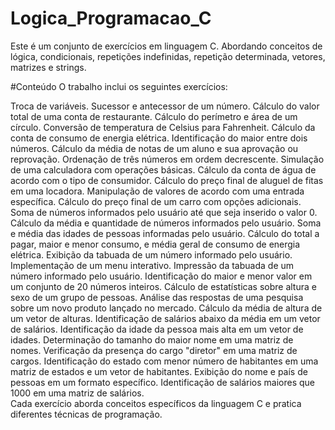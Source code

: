 # Logica_Programacao_C
Este é um conjunto de exercícios em linguagem C. Abordando conceitos de lógica, condicionais, repetições indefinidas, repetição determinada, vetores, matrizes e strings.

#Conteúdo
O trabalho inclui os seguintes exercícios:

Troca de variáveis.
Sucessor e antecessor de um número.
Cálculo do valor total de uma conta de restaurante.
Cálculo do perímetro e área de um círculo.
Conversão de temperatura de Celsius para Fahrenheit.
Cálculo da conta de consumo de energia elétrica.
Identificação do maior entre dois números.
Cálculo da média de notas de um aluno e sua aprovação ou reprovação.
Ordenação de três números em ordem decrescente.
Simulação de uma calculadora com operações básicas.
Cálculo da conta de água de acordo com o tipo de consumidor.
Cálculo do preço final de aluguel de fitas em uma locadora.
Manipulação de valores de acordo com uma entrada específica.
Cálculo do preço final de um carro com opções adicionais.
Soma de números informados pelo usuário até que seja inserido o valor 0.
Cálculo da média e quantidade de números informados pelo usuário.
Soma e média das idades de pessoas informadas pelo usuário.
Cálculo do total a pagar, maior e menor consumo, e média geral de consumo de energia elétrica.
Exibição da tabuada de um número informado pelo usuário.
Implementação de um menu interativo.
Impressão da tabuada de um número informado pelo usuário.
Identificação do maior e menor valor em um conjunto de 20 números inteiros.
Cálculo de estatísticas sobre altura e sexo de um grupo de pessoas.
Análise das respostas de uma pesquisa sobre um novo produto lançado no mercado.
Cálculo da média de altura de um vetor de alturas.
Identificação de salários abaixo da média em um vetor de salários.
Identificação da idade da pessoa mais alta em um vetor de idades.
Determinação do tamanho do maior nome em uma matriz de nomes.
Verificação da presença do cargo "diretor" em uma matriz de cargos.
Identificação do estado com menor número de habitantes em uma matriz de estados e um vetor de habitantes.
Exibição do nome e país de pessoas em um formato específico.
Identificação de salários maiores que 1000 em uma matriz de salários.<br>
Cada exercício aborda conceitos específicos da linguagem C e pratica diferentes técnicas de programação.

